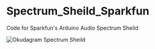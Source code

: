 Spectrum_Sheild_Sparkfun
========================

Code for Sparkfun's Arduino Audio Spectrum Sheild

![Okudagram Spectrum Sheild](http://i795.photobucket.com/albums/yy232/smolder_bucket/Sparkfun_Okudagram_Spectrum.png?t=1383486520)
